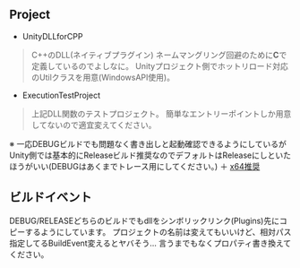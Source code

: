 ## Project
* UnityDLLforCPP
> C++のDLL(ネイティブプラグイン)
> ネームマングリング回避のために**C**で定義しているのでよしなに。
> Unityプロジェクト側でホットリロード対応のUtilクラスを用意(WindowsAPI使用)。
* ExecutionTestProject
> 上記DLL関数のテストプロジェクト。
> 簡単なエントリーポイントしか用意してないので適宜変えてください。

※ 一応DEBUGビルドでも問題なく書き出しと起動確認できるようにしているがUnity側では基本的にReleaseビルド推奨なのでデフォルトはReleaseにしといたほうがいい(DEBUGはあくまでトレース用にしてください。) ＋ <u>x64推奨</u>

## ビルドイベント
DEBUG/RELEASEどちらのビルドでもdllをシンボリックリンク(Plugins)先にコピーするようにしています。
プロジェクトの名前は変えてもいいけど、相対パス指定してるBuildEvent変えるとヤバそう…
言うまでもなくプロパティ書き換えてください。